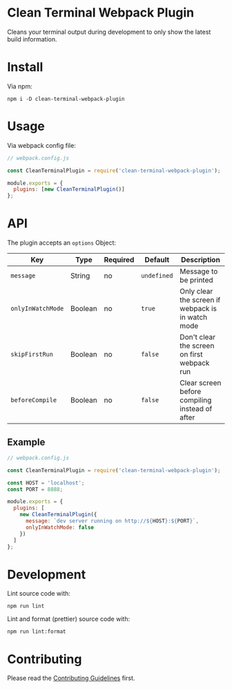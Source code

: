 # Clean Terminal Webpack Plugin

Cleans your terminal output during development to only show the latest build
information.

# Install

Via npm:

```
npm i -D clean-terminal-webpack-plugin
```

# Usage

Via webpack config file:

```js
// webpack.config.js

const CleanTerminalPlugin = require('clean-terminal-webpack-plugin');

module.exports = {
  plugins: [new CleanTerminalPlugin()]
};
```

# API

The plugin accepts an `options` Object:

| Key               | Type    | Required | Default     | Description                                       |
| ----------------- | ------- | -------- | ----------- | ------------------------------------------------- |
| `message`         | String  | no       | `undefined` | Message to be printed                             |
| `onlyInWatchMode` | Boolean | no       | `true`      | Only clear the screen if webpack is in watch mode |
| `skipFirstRun`    | Boolean | no       | `false`     | Don't clear the screen on first webpack run       |
| `beforeCompile`   | Boolean | no       | `false`     | Clear screen before compiling instead of after    |

## Example

```js
// webpack.config.js

const CleanTerminalPlugin = require('clean-terminal-webpack-plugin');

const HOST = 'localhost';
const PORT = 8888;

module.exports = {
  plugins: [
    new CleanTerminalPlugin({
      message: `dev server running on http://${HOST}:${PORT}`,
      onlyInWatchMode: false
    })
  ]
};
```

# Development

Lint source code with:

```
npm run lint
```

Lint and format (prettier) source code with:

```
npm run lint:format
```

# Contributing

Please read the [Contributing Guidelines](CONTRIBUTING.md) first.
